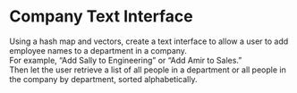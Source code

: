 # Company Text Interface

Using a hash map and vectors,
create a text interface to allow a user to add employee names to a department in a company.\
For example, “Add Sally to Engineering” or “Add Amir to Sales.”\
Then let the user retrieve a list of all people in a department or all people in the company by department, sorted alphabetically.
